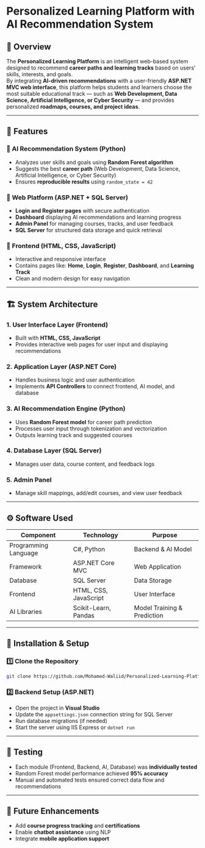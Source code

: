 # Personalized Learning Platform with AI Recommendation System

## 📘 Overview
The **Personalized Learning Platform** is an intelligent web-based system designed to recommend **career paths and learning tracks** based on users’ skills, interests, and goals.  
By integrating **AI-driven recommendations** with a user-friendly **ASP.NET MVC web interface**, this platform helps students and learners choose the most suitable educational track — such as **Web Development, Data Science, Artificial Intelligence, or Cyber Security** — and provides personalized **roadmaps, courses, and project ideas**.

---

## 🧠 Features

### 🔹 AI Recommendation System (Python)
- Analyzes user skills and goals using **Random Forest algorithm**  
- Suggests the best **career path** (Web Development, Data Science, Artificial Intelligence, or Cyber Security)  
- Ensures **reproducible results** using `random_state = 42`  

### 🔹 Web Platform (ASP.NET + SQL Server)
- **Login and Register pages** with secure authentication  
- **Dashboard** displaying AI recommendations and learning progress  
- **Admin Panel** for managing courses, tracks, and user feedback  
- **SQL Server** for structured data storage and quick retrieval  

### 🔹 Frontend (HTML, CSS, JavaScript)
- Interactive and responsive interface  
- Contains pages like: **Home**, **Login**, **Register**, **Dashboard**, and **Learning Track**  
- Clean and modern design for easy navigation  

---

## 🏗️ System Architecture

### **1. User Interface Layer (Frontend)**
- Built with **HTML, CSS, JavaScript**
- Provides interactive web pages for user input and displaying recommendations

### **2. Application Layer (ASP.NET Core)**
- Handles business logic and user authentication
- Implements **API Controllers** to connect frontend, AI model, and database

### **3. AI Recommendation Engine (Python)**
- Uses **Random Forest model** for career path prediction
- Processes user input through tokenization and vectorization
- Outputs learning track and suggested courses

### **4. Database Layer (SQL Server)**
- Manages user data, course content, and feedback logs

### **5. Admin Panel**
- Manage skill mappings, add/edit courses, and view user feedback

---

## ⚙️ Software Used

| Component | Technology | Purpose |
|------------|-------------|----------|
| Programming Language | C#, Python | Backend & AI Model |
| Framework | ASP.NET Core MVC | Web Application |
| Database | SQL Server | Data Storage |
| Frontend | HTML, CSS, JavaScript | User Interface |
| AI Libraries | Scikit-Learn, Pandas | Model Training & Prediction |

---

## 🧩 Installation & Setup

### 1️⃣ Clone the Repository
```bash
git clone https://github.com/Mohamed-Waliid/Personalized-Learning-Platform.git
```

### 2️⃣ Backend Setup (ASP.NET)
- Open the project in **Visual Studio**
- Update the `appsettings.json` connection string for SQL Server
- Run database migrations (if needed)
- Start the server using IIS Express or `dotnet run`

---

## 🧪 Testing
- Each module (Frontend, Backend, AI, Database) was **individually tested**
- Random Forest model performance achieved **95% accuracy**
- Manual and automated tests ensured correct data flow and recommendations

---

## 🚀 Future Enhancements
- Add **course progress tracking** and **certifications**
- Enable **chatbot assistance** using NLP
- Integrate **mobile application support**
